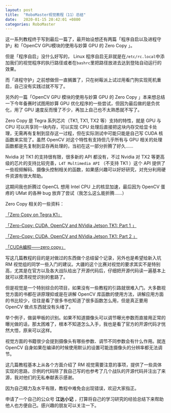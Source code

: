 ```yaml
---
layout: post
title:  "RoboMaster视觉教程（11）总结"
date:   2020-01-15 20:42:01 +0800
categories: RoboMaster
---
```


这一系列教程终于写到最后一篇了，最开始设想还有两篇「程序自启以及进程守护」和「OpenCV GPU模块的使用与妙算 GPU 的 Zero Copy 」。

但是「程序自启」没什么好写的， Linux 程序自启无非就是在`/etc/rc.local`中添加我们的视觉程序的执行路径或者在`bashrc`里把路径放进去达到登陆自动运行的效果。

而「进程守护」之前想做但一直搁置了，只在树莓派上试过用看门狗实现死机重启，自己没有实践过就不写了。

另外的一篇「OpenCV GPU 模块的使用与妙算 GPU 的 Zero Copy 」本来想总结一下今年备赛时试图用妙算 GPU 优化程序的一些尝试，但因为最后做的是负优化，用了 GPU 速度反而慢了不少，再加上自己也不太熟悉就不写了。

Zero Copy 是 Tegra 系列芯片（TK1, TX1, TX2 等）支持的特性，就是 GPU 与 CPU 可以共享同一块内存，可以实现 CPU 处理后直接把这块内存交给显卡处理，无需再有复制到显存这一过程，但在实际测试中可能只能是自己写 CUDA 核函数来实现了。虽然 OpenCV 对这个特性有支持但几乎所有与 GPU 相关的处理函数都是先复制到显存再处理的，当初在这一部分折腾了好久……

Nvidia 对 TK1 的支持很有限，很多新的 API 都没有，不过 Nvidia 对 TX2 等更高级的芯片的支持比较完善，`L4T Multimedia API` （不支持 TK1 ）这个 API 提供了一些视频解码、摄像头控制相关的函数，如果感兴趣可以好好研究，对充分利用硬件资源有很大帮助。

这期间我也折腾过 OpenCL 想用 Intel CPU 上的核显加速，最后因为 OpenCV 蛋疼的 UMat 的各种 bug 放弃了尝试（我怎么这么能折腾……）

Zero Copy 相关的一些资料：

[「Zero Copy on Tegra K1」](http://arrayfire.com/zero-copy-on-tegra-k1/)

[「Zero-Copy: CUDA, OpenCV and NVidia Jetson TK1: Part 1 」](http://ohmwardbond.blogspot.com/2017/03/zero-copy-cuda-opencv-and-nvidia-jetson.html?m=1)

[「Zero-Copy: CUDA, OpenCV and NVidia Jetson TK1: Part 2 」](http://ohmwardbond.blogspot.com/2017/03/zero-copy-cuda-opencv-and-nvidia-jetson_15.html?m=1)

[「CUDA编程——zero copy」]( https://blog.csdn.net/junparadox/article/details/50633641)

写这几篇教程的目的是对做过的东西做个总结留个记录，另外也是希望给新入坑 RM 视觉组的同学一些入门的建议。大疆的这个比赛对视觉的要求其实不是特别高，尤其是在官方以及各大战队给出了开源代码后，仔细把开源代码读一遍基本上就可以摸清视觉识别的套路了。

但是视觉是一个特别综合的项目，如果没有一些教程的引路就很难入门。大多数视觉方面的书都在讲原理抑或是在讲解 OpenCV 库函数的使用方法，讲解应用方面的书比较少，往往是看了很多书也知道了很多函数怎么用，但是真正要用 OpenCV 做点东西就没有头绪了。

举个例子，做装甲板的识别。如果不知道摄像头可以调节曝光参数而直接用正常的曝光做的话，那太困难了，根本不知道怎么入手，我也是看了官方的开源代码才恍然大悟，原来可以这样。

视觉方面的书籍很少会提到摄像头有哪些参数、调节不同参数会有什么作用。就连 OpenCV 自身如果在编译的时候使用默认的设置可能连摄像头的分辨率都无法调节。

这几篇教程基本上从各个方面介绍了 RM 视觉需要注意的事项，提供了一些具体实现的思路，示例的代码除了我自己写的也参考了几个战队的开源代码并注出了来源，我对他们的无私奉献表示感谢。

因为自己精力及水平有限，教程中难免会出现错误，欢迎大家指正。

申请了一个自己的公众号 **江达小记** ，打算将自己的学习研究的经验总结下来帮助他人也方便自己。感兴趣的朋友可以关注一下。

